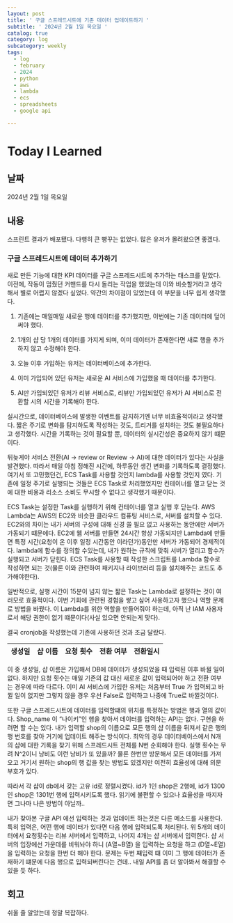 ```yaml
---
layout: post
title: ' 구글 스프레드시트에 기존 데이터 업데이트하기 '
subtitle: ' 2024년 2월 1일 목요일 '
catalog: true
category: log
subcategory: weekly
tags:
  - log
  - february
  - 2024
  - python
  - aws
  - lambda
  - ecs
  - spreadsheets
  - google api

---
```


# Today I Learned

## 날짜

2024년 2월 1일 목요일

## 내용

스프린트 결과가 배포됐다. 다행히 큰 빵꾸는 없었다. 많은 유저가 몰려왔으면 좋겠다.

### 구글 스프레드시트에 데이터 추가하기

 새로 만든 기능에 대한 KPI 데이터를 구글 스프레드시트에 추가하는 태스크를 맡았다. 이전에, 작동이 멈췄던 커맨드를 다시 돌리는 작업을 했었는데 이와 비슷할거라고 생각해서 별로 어렵지 않겠다 싶었다. 약간의 차이점이 있었는데 이 부분을 너무 쉽게 생각했다.

 1. 기존에는 매일매일 새로운 행에 데이터를 추가했지만, 이번에는 기존 데이터에 덮어써야 했다. 

1. 1개의 샵 당 1개의 데이터를 가지게 되며, 이미 데이터가 존재한다면 새로 행을 추가하지 않고 수정해야 한다.
2. 오늘 이후 가입하는 유저는 데이터베이스에 추가한다.
3. 이미 가입되어 있던 유저는 새로운 AI 서비스에 가입했을 때 데이터를 추가한다.
4. AI만 가입되있던 유저가 리뷰 서비스로, 리뷰만 가입되있던 유저가 AI 서비스로 전환할 시의 시간을 기록해야 한다.

 실시간으로, 데이터베이스에 발생한 이벤트를 감지하기엔 너무 비효율적이라고 생각했다. 짧은 주기로 변화를 탐지하도록 작성하는 것도, 트리거를 설치하는 것도 불필요하다고 생각했다. 시간을 기록하는 것이 필요할 뿐, 데이터의 실시간성은 중요하지 않기 떄문이다.

 뒤늦게야 서비스 전환(AI → review or Review → AI)에 대한 데이터가 있다는 사실을 발견했다. 따라서 매일 아침 정해진 시간에, 하루동안 생긴 변화를 기록하도록 결정했다. 여기서 또 고민했던건, ECS Task를 사용할 것인지 lambda를 사용할 것인지 였다. 기존에 일정 주기로 실행되는 것들은 ECS Task로 처리했었지만 컨테이너를 열고 닫는 것에 대한 비용과 리소스 소비도 무시할 수 없다고 생각했기 때문이다. 

 ECS Task는 설정한 Task를 실행하기 위해 컨테이너를 열고 실행 후 닫는다. AWS Lambda는 AWS의 EC2와 비슷한 클라우드 컴퓨팅 서비스로, 서버를 설치할 수 있다. EC2와의 차이는 내가 서버의 구성에 대해 신경 쓸 필요 없고 사용하는 동안에만 서버가 가동되기 떄문에다. EC2에 웹 서버를 만들면 24시간 항상 가동되지만 Lambda에 만들면 특정 시간(요청이 온 이후 일정 시간동안 이라던가)동안만 서버가 가동되어 경제적이다. lambda에 함수를 정의할 수있는데, 내가 원하는 규칙에 맞춰 서버가 열리고 함수가 실행되고 서버가 닫힌다. ECS Task를 사용할 때 작성한 스크립트를 Lambda 함수로 작성하면 되는 것(물론 이와 관련하여 패키지나 라이브러리 등을 설치해주는 코드도 추가해야한다).

 일반적으로, 실행 시간이 15분이 넘지 않는 짧은 Task는 Lambda로 설정하는 것이 여러모로 효율적이다. 이번 기회에 관련된 경험을 쌓고 싶어 사용하고자 했으나 역할 문제로 방법을 바꿨다. 이 Lambda를 위한 역할을 만들어줘야 하는데, 아직 난 IAM 사용자로서 해당 권한이 없기 떄문이다(사실 있으면 안되는게 맞다).

 결국 cronjob을 작성했는데 기존에 사용하던 것과 조금 달랐다. 

| 생성일 | 샵 이름 | 요청 횟수 | 전환 여부 | 전환일시 |
| --- | --- | --- | --- | --- |

이 중 생성일, 샵 이름은 가입해서 DB에 데이터가 생성되었을 때 입력된 이후 바뀔 일이 없다. 하지만 요청 횟수는 매일 기존의 값 대신 새로운 값이 입력되어야 하고 전환 여부는 경우에 따라 다르다. 이미 AI 서비스에 가입한 유저는 처음부터 True 가 입력되고 바뀔 일이 없지만 그렇지 않을 경우 우선 False로 입력하고 나중에 True로 바뀔것이다. 

 또한 구글 스프레드시트에 데이터를 입력할떄의 위치를 특정하는 방법은 행과 열의 값이다. Shop_name 이 “나이키”인 행을 찾아서 데이터를 입력하는 API는 없다. 구현을 하려면 할 수는 있다. 내가 입력할 shop의 이름으로 모든 행의 샵 이름을 뒤져서 같은 행의 행 번호를 찾아 거기에 업데이트 해주는 방식이다. 최악의 경우 데이터베이스에서 N개의 샵에 대한 기록을 찾기 위해 스프레드시트 전체를 N번 순회해야 한다. 실행 횟수는 무려 N^2이니 낭비도 이런 낭비가 또 있을까? 물론 한번만 방문해서 모든 데이터를 가져오고 거기서 원하는 shop의 행 값을 찾는 방법도 있겠지만 여전히 효율성에 대해 의문부호가 있다.

 따라서 각 샵이 db에서 갖는 고유 id로 정렬시켰다. id가 1인 shop은 2행에, id가 1300인 shop은 1301번 행에 입력시키도록 했다. 읽기에 불편할 수 있으나 효율성을 따지자면 그나마 나은 방법이 아닐까..

 내가 찾아본 구글 API 에선 입력하는 것과 업데이트 하는것은 다른 메소드를 사용한다. 특히 입력은, 어떤 행에 데이터가 있다면 다음 행에 입력되도록 처리된다. 위 5개의 데이터에서 요청횟수는 리뷰 서버에서 입력하고, 나머지 4개는 샵 서버에서 입력한다. 샵 서버의 입장에선 가운데를 비워놔야 하니 (A열~B열) 을 입력하는 요청을 하고 (D열~E열)을 입력하는 요청을 한번 더 해야 한다. 문제는 두번 쨰입력 떄 이미 그 행에 데이터가 존재하기 떄문에 다음 행으로 입력되버린다는 건데.. 내일 API를 좀 더 알아봐서 해결할 수 있을 듯 하다.

## 회고

쉬울 줄 알았는데 정말 복잡하다.
